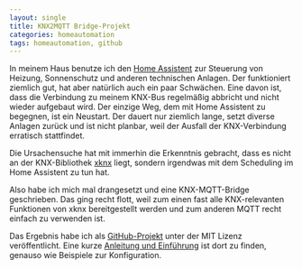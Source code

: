 ```yaml
---
layout: single
title: KNX2MQTT Bridge-Projekt
categories: homeautomation
tags: homeautomation, github
---
```

In meinem Haus benutze ich den [Home Assistent][1] zur Steuerung von Heizung, Sonnenschutz und anderen technischen Anlagen.
Der funktioniert ziemlich gut, hat aber natürlich auch ein paar Schwächen.
Eine davon ist, dass die Verbindung zu meinem KNX-Bus regelmäßig abbricht und nicht wieder aufgebaut wird.
Der einzige Weg, dem mit Home Assistent zu begegnen, ist ein Neustart.
Der dauert nur ziemlich lange, setzt diverse Anlagen zurück und ist nicht planbar, weil der Ausfall der KNX-Verbindung erratisch stattfindet.

Die Ursachensuche hat mit immerhin die Erkenntnis gebracht, dass es nicht an der KNX-Bibliothek [xknx][2] liegt, sondern irgendwas mit dem Scheduling im Home Assistent zu tun hat.

Also habe ich mich mal drangesetzt und eine KNX-MQTT-Bridge geschrieben.
Das ging recht flott, weil zum einen fast alle KNX-relevanten Funktionen von xknx bereitgestellt werden und zum anderen MQTT recht einfach zu verwenden ist.

Das Ergebnis habe ich als [GitHub-Projekt][3] unter der MIT Lizenz veröffentlicht.
Eine kurze [Anleitung und Einführung][4] ist dort zu finden, genauso wie Beispiele zur Konfiguration.

[1]:	https://www.home-assistant.io/ "Home Assistant"
[2]:	https://xknx.io/ "xknx"
[3]:	https://github.com/gbeine/knx2mqtt "knx2mqtt"
[4]:	https://github.com/gbeine/knx2mqtt/blob/master/README.md "Anleitung"